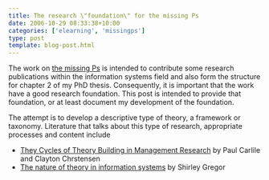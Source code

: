 ```yaml
---
title: The research \"foundation\" for the missing Ps
date: 2006-10-29 08:33:38+10:00
categories: ['elearning', 'missingps']
type: post
template: blog-post.html
---
```

The work on [the missing Ps](http://cq-pan.cqu.edu.au/david-jones/blog/?p=52) is intended to contribute some research publications within the information systems field and also form the structure for chapter 2 of my PhD thesis. Consequently, it is important that the work have a good research foundation. This post is intended to provide that foundation, or at least document my development of the foundation.

The attempt is to develop a descriptive type of theory, a framework or taxonomy. Literature that talks about this type of research, appropriate processes and content include

- [They Cycles of Theory Building in Management Research](http://hbswk.hbs.edu/item/5422.html) by Paul Carlile and Clayton Chrstensen
- [The nature of theory in information systems](http://cq-pan.cqu.edu.au/david-jones/Reading/Information_Systems/) by Shirley Gregor